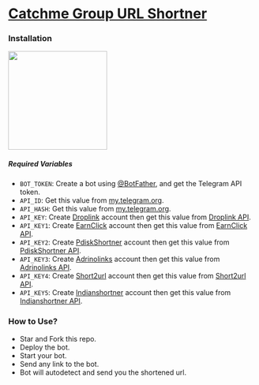 # <a href="https://t.me/JAsuranbots">Catchme Group URL Shortner</a>


### Installation

<p><a href="https://heroku.com/deploy?template=https://github.com/AsuranJ/Catchme_URL_Shortner"> <img src="https://img.shields.io/badge/Deploy%20To%20Heroku-blueviolet?style=for-the-badge&logo=heroku" width="200"/></a></p>

##### Required Variables

* `BOT_TOKEN`: Create a bot using [@BotFather](https://t.me/BotFather), and get the Telegram API token.
* `API_ID`: Get this value from [my.telegram.org](https://my.telegram.org/apps).
* `API_HASH`: Get this value from [my.telegram.org](https://my.telegram.org/apps).
* `API_KEY`: Create [Droplink](https://droplink.co/api) account then get this value from [Droplink API](https://droplink.co/api).
* `API_KEY1`: Create [EarnClick](https://earnforclick.online/api) account then get this value from [EarnClick API](https://earnforclick.online/api).
* `API_KEY2`: Create [PdiskShortner](https://pdiskshortener.in/api) account then get this value from [PdiskShortner API](https://pdiskshortener.in/api).
* `API_KEY3`: Create [Adrinolinks](https://adrinolinks.in/api) account then get this value from [Adrinolinks API](https://adrinolinks.in/api).
* `API_KEY4`: Create [Short2url](https://short2url.in/api) account then get this value from [Short2url API](https://short2url.in/api).
* `API_KEY5`: Create [Indianshortner](https://indianshortner.com/api) account then get this value from [Indianshortner API](https://indianshortner.com/api).

### How to Use?

* Star and Fork this repo.
* Deploy the bot.
* Start your bot.
* Send any link to the bot.
* Bot will autodetect and send you the shortened url.
